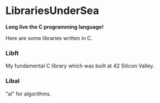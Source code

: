 # LibrariesUnderSea

**Long live the C programming language!**

Here are some libraries written in C.

### Libft
My fundamental C library which was built at 42 Silicon Valley.
    
### Libal
"al" for algorithms.

